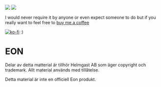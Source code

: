 ![](https://img.shields.io/badge/Foundry-v10-informational)
![](https://img.shields.io/badge/Foundry-v11-informational)

I would never require it by anyone or even expect someone to do but if you really want to feel free to [buy me a coffee](https://ko-fi.com/johanfk) 

[![ko-fi](https://ko-fi.com/img/githubbutton_sm.svg)](https://ko-fi.com/johanfk) :)

# EON 
Delar av detta matterial är tillhör Helmgast AB som äger copyright och trademark. Allt material används med tillåtelse. 

Detta material är inte en officiell Eon produkt.
